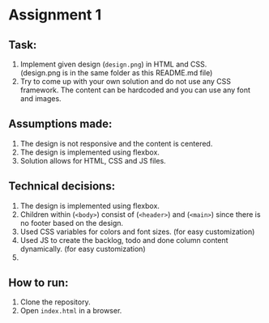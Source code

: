 # Assignment 1

## Task:

1. Implement given design (`design.png`) in HTML and CSS. </br>
   (design.png is in the same folder as this README.md file)
2. Try to come up with your own solution and do not use any CSS framework. The content can be hardcoded and you can use any font and images.

## Assumptions made:

1. The design is not responsive and the content is centered.
2. The design is implemented using flexbox.
3. Solution allows for HTML, CSS and JS files.

## Technical decisions:

1. The design is implemented using flexbox.
2. Children within (`<body>`) consist of (`<header>`) and (`<main>`) since there is no footer based on the design.
3. Used CSS variables for colors and font sizes. (for easy customization)
4. Used JS to create the backlog, todo and done column content dynamically. (for easy customization)
5.

## How to run:

1. Clone the repository.
2. Open `index.html` in a browser.
